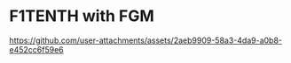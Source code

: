 # F1TENTH with FGM  
https://github.com/user-attachments/assets/2aeb9909-58a3-4da9-a0b8-e452cc6f59e6
